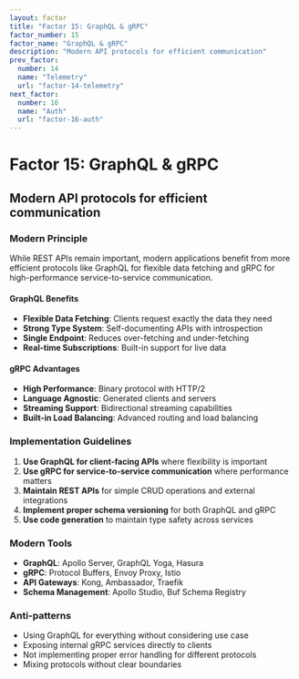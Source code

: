 ```yaml
---
layout: factor
title: "Factor 15: GraphQL & gRPC"
factor_number: 15
factor_name: "GraphQL & gRPC"
description: "Modern API protocols for efficient communication"
prev_factor:
  number: 14
  name: "Telemetry"
  url: "factor-14-telemetry"
next_factor:
  number: 16
  name: "Auth"
  url: "factor-16-auth"
---
```


# Factor 15: GraphQL & gRPC

## Modern API protocols for efficient communication

### Modern Principle

While REST APIs remain important, modern applications benefit from more efficient protocols like GraphQL for flexible data fetching and gRPC for high-performance service-to-service communication.

#### GraphQL Benefits

- **Flexible Data Fetching**: Clients request exactly the data they need
- **Strong Type System**: Self-documenting APIs with introspection
- **Single Endpoint**: Reduces over-fetching and under-fetching
- **Real-time Subscriptions**: Built-in support for live data

#### gRPC Advantages

- **High Performance**: Binary protocol with HTTP/2
- **Language Agnostic**: Generated clients and servers
- **Streaming Support**: Bidirectional streaming capabilities
- **Built-in Load Balancing**: Advanced routing and load balancing

### Implementation Guidelines

1. **Use GraphQL for client-facing APIs** where flexibility is important
2. **Use gRPC for service-to-service communication** where performance matters
3. **Maintain REST APIs** for simple CRUD operations and external integrations
4. **Implement proper schema versioning** for both GraphQL and gRPC
5. **Use code generation** to maintain type safety across services

### Modern Tools

- **GraphQL**: Apollo Server, GraphQL Yoga, Hasura
- **gRPC**: Protocol Buffers, Envoy Proxy, Istio
- **API Gateways**: Kong, Ambassador, Traefik
- **Schema Management**: Apollo Studio, Buf Schema Registry

### Anti-patterns

- Using GraphQL for everything without considering use case
- Exposing internal gRPC services directly to clients
- Not implementing proper error handling for different protocols
- Mixing protocols without clear boundaries